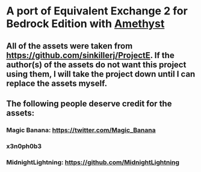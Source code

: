 # A port of Equivalent Exchange 2 for Bedrock Edition with [Amethyst](https://github.com/FrederoxDev/Amethyst)
## All of the assets were taken from https://github.com/sinkillerj/ProjectE. If the author(s) of the assets do not want this project using them, I will take the project down until I can replace the assets myself.
## The following people deserve credit for the assets:
### Magic Banana: https://twitter.com/Magic_Banana
### x3n0ph0b3
### MidnightLightning: https://github.com/MidnightLightning
